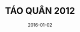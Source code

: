 ---
title: TÁO QUÂN 2012
youtubeId: cXFWUc33Ea0
date: 2016-01-02
categories: [tao-quan]
actors: [xuan-bac, cong-ly, quang-thang, chi-trung, van-dung, quoc-khanh, tu-long]
type: Video
---